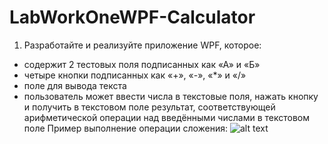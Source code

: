 # LabWorkOneWPF-Calculator
1)	Разработайте и реализуйте приложение WPF, которое:
- содержит 2 тестовых поля подписанных как «А» и «Б»
- четыре кнопки подписанных как «+», «-», «*» и «/»
- поле для вывода текста
- пользователь может ввести числа в текстовые поля, нажать кнопку и получить в текстовом поле результат, соответствующей арифметической операции над введёнными числами в текстовом поле 
Пример выполнение операции сложения:
![alt text](https://github.com/ssplant/LabWorkOneWPF-Calculator/blob/master/image.png "Пример выполнение операции сложения")
